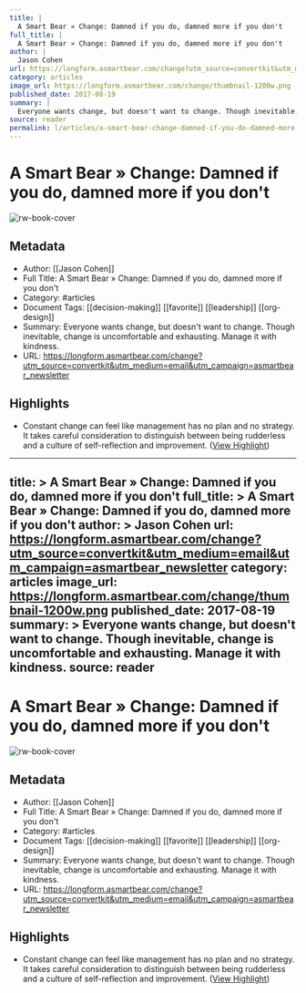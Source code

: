 ```yaml
---
title: |
  A Smart Bear » Change: Damned if you do, damned more if you don't
full_title: |
  A Smart Bear » Change: Damned if you do, damned more if you don't
author: |
  Jason Cohen
url: https://longform.asmartbear.com/change?utm_source=convertkit&utm_medium=email&utm_campaign=asmartbear_newsletter
category: articles
image_url: https://longform.asmartbear.com/change/thumbnail-1200w.png
published_date: 2017-08-19
summary: |
  Everyone wants change, but doesn't want to change. Though inevitable, change is uncomfortable and exhausting. Manage it with kindness.
source: reader
permalink: l/articles/a-smart-bear-change-damned-if-you-do-damned-more-if-you-don-t
---
```

# A Smart Bear » Change: Damned if you do, damned more if you don't

![rw-book-cover](https://longform.asmartbear.com/change/thumbnail-1200w.png)

## Metadata
- Author: [[Jason Cohen]]
- Full Title: A Smart Bear » Change: Damned if you do, damned more if you don't
- Category: #articles
- Document Tags: [[decision-making]] [[favorite]] [[leadership]] [[org-design]] 
- Summary: Everyone wants change, but doesn't want to change. Though inevitable, change is uncomfortable and exhausting. Manage it with kindness.
- URL: https://longform.asmartbear.com/change?utm_source=convertkit&utm_medium=email&utm_campaign=asmartbear_newsletter

## Highlights
- Constant change can feel like management has no plan and no strategy. It takes careful consideration to distinguish between being rudderless and a culture of self-reflection and improvement. ([View Highlight](https://read.readwise.io/read/01hj9tdv6xqe7ftas6a7f9dr1a))


---
title: >
  A Smart Bear » Change: Damned if you do, damned more if you don't
full_title: >
  A Smart Bear » Change: Damned if you do, damned more if you don't
author: >
  Jason Cohen
url: https://longform.asmartbear.com/change?utm_source=convertkit&utm_medium=email&utm_campaign=asmartbear_newsletter
category: articles
image_url: https://longform.asmartbear.com/change/thumbnail-1200w.png
published_date: 2017-08-19
summary: >
  Everyone wants change, but doesn't want to change. Though inevitable, change is uncomfortable and exhausting. Manage it with kindness.
source: reader
---
# A Smart Bear » Change: Damned if you do, damned more if you don't

![rw-book-cover](https://longform.asmartbear.com/change/thumbnail-1200w.png)

## Metadata
- Author: [[Jason Cohen]]
- Full Title: A Smart Bear » Change: Damned if you do, damned more if you don't
- Category: #articles
- Document Tags: [[decision-making]] [[favorite]] [[leadership]] [[org-design]] 
- Summary: Everyone wants change, but doesn't want to change. Though inevitable, change is uncomfortable and exhausting. Manage it with kindness.
- URL: https://longform.asmartbear.com/change?utm_source=convertkit&utm_medium=email&utm_campaign=asmartbear_newsletter

## Highlights
- Constant change can feel like management has no plan and no strategy. It takes careful consideration to distinguish between being rudderless and a culture of self-reflection and improvement. ([View Highlight](https://read.readwise.io/read/01hj9tdv6xqe7ftas6a7f9dr1a))



